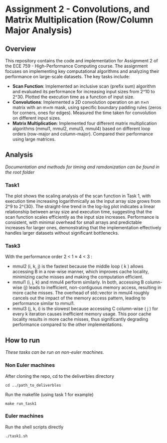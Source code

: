 # Assignment 2 - Convolutions, and Matrix Multiplication (Row/Column Major Analysis)
## Overview
This repository contains the code and implementation for Assignment 2 of the ECE 759 - High-Performance Computing course. The assignment focuses on implementing key computational algorithms and analyzing their performance on large-scale datasets. The key tasks include:

- **Scan Function**: Implemented an inclusive scan (prefix sum) algorithm and evaluated its performance for increasing input sizes from 2^10 to 2^30. Plotted the execution time as a function of input size.
- **Convolutions**: Implemented a 2D convolution operation on an n×n matrix with an m×m mask, using specific boundary padding rules (zeros for corners, ones for edges). Measured the time taken for convolution on different input sizes.
- **Matrix Multiplication**: Implemented four different matrix multiplication algorithms (mmul1, mmul2, mmul3, mmul4) based on different loop orders (row-major and column-major). Compared their performance using large matrices.

## Analysis
*Documentation and methods for timing and ramdonization can be found in the root folder* 
### Task1
The plot shows the scaling analysis of the scan function in Task 1, with execution time increasing logarithmically as the input array size grows from 2^9 to 2^{30}. The straight-line trend in the log-log plot indicates a linear relationship between array size and execution time, suggesting that the scan function scales efficiently as the input size increases. Performance is consistent, with minimal overhead for small arrays and predictable increases for larger ones, demonstrating that the implementation effectively handles larger datasets without significant bottlenecks.

### Task3
With the performance order 2 < 1 ≈ 4 < 3 :
- mmul2 (i, k, j) is the fastest because the middle loop ( k ) allows accessing B in a row-wise manner, which improves cache locality, minimizing cache misses and making the computation efficient.
- mmul1 (i, j, k) and mmul4 perform similarly. In both, accessing B column-wise (j) leads to inefficient, non-contiguous memory access, resulting in more cache misses. The overhead of std::vector in mmul4 roughly cancels out the impact of the memory access pattern, leading to performance similar to mmul1.
- mmul3 (j, k, i) is the slowest because accessing C column-wise ( j ) for every k iteration causes inefficient memory usage. This poor cache locality results in more cache misses, thus significantly degrading performance compared to the other implementations.

## How to run
*These tasks can be run on non-euler machines.*
### Non Euler machines
After cloning the repo, cd to the deliverbles directory

`cd ../path_to_deliverbles`

Run the makefile (using task 1 for example)  

`make run_task1`
### Euler machines
Run the shell scripts directly    

`./task1.sh`